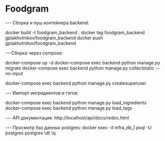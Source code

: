 # Foodgram

--- Сборка и пуш контейнера backend:

docker build -t foodgram_backend .
docker tag foodgram_backend gplakhotnikov/foodgram_backend
docker push gplakhotnikov/foodgram_backend


---Сборка через compose:

docker-compose up -d
docker-compose exec backend python manage.py migrate
docker-compose exec backend python manage.py collectstatic --no-input

docker-compose exec backend python manage.py createsuperuser


--- Импорт ингридиентов и тэгов:

docker-compose exec backend python manage.py load_ingredients
docker-compose exec backend python manage.py load_tags


--- API документация:
http://localhost/api/docs/redoc.html


--- Просмотр баз данных postgres:
docker exec -it infra_db_1 psql -U postgres postgres
\dt
\q